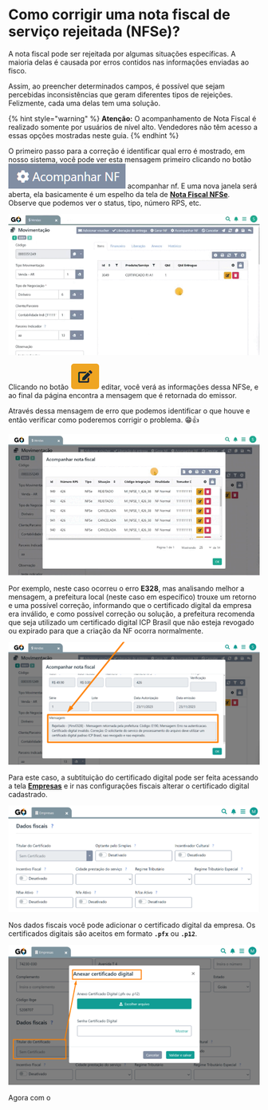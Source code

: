 # Como corrigir uma nota fiscal de serviço rejeitada (NFSe)?

<!-- CONFIRMAR COM PAULO SOBRE ESSA GUIA EM ESPECÍFICO, POIS EXISTEM MUITAS POSSIBILIDADES DE ERRO EM UMA NFSe E PRECISO SABER SE SERÃO CITADOS TODOS OU SOMENTE OS MAIS FREQUENTES. -->

A nota fiscal pode ser rejeitada por algumas situações específicas. A maioria delas é causada por erros contidos nas informações enviadas ao fisco.

Assim, ao preencher determinados campos, é possível que sejam percebidas inconsistências que geram diferentes tipos de rejeições. Felizmente, cada uma delas tem uma solução.

{% hint style="warning" %}
**Atenção:** O acompanhamento de Nota Fiscal é realizado somente por usuários de nível alto. Vendedores não têm acesso a essas opções mostradas neste guia.
{% endhint %}

O primeiro passo para a correção é identificar qual erro é mostrado, em nosso sistema, você pode ver esta mensagem primeiro clicando no botão <img src="/erp-v2/assets/icon_acompanhar_nf.png" alt="" data-size="line"> acompanhar nf. E uma nova janela será aberta, ela basicamente é um espelho da tela de [**Nota Fiscal NFSe**](/erp-v2/funcionalidades/fiscal/nota_nfse.md). Observe que podemos ver o status, tipo, número RPS, etc.

![](/erp-v2/assets/guia_utilizacao/guia_como_corrigir_nfse_rejeitada_btn_acampanha_nf.gif)

Clicando no botão <img src="/erp-v2/assets/funcionalidades/icon_editar_item.png" alt="" data-size="line"> editar, você verá as informações dessa NFSe, e ao final da página encontra a mensagem que é retornada do emissor.

Através dessa mensagem de erro que podemos identificar o que houve e então verificar como poderemos corrigir o problema. 😁👍

![](/erp-v2/assets/guia_utilizacao/guia_como_corrigir_nfse_rejeitada_btn_acampanha_nf_editar_mensagem_erro.gif)

Por exemplo, neste caso ocorreu o erro **E328**, mas analisando melhor a mensagem, a prefeitura local (neste caso em específico) trouxe um retorno e uma possível correção, informando que o certificado digital da empresa era inválido, e como possível correção ou solução, a prefeitura recomenda que seja utilizado um certificado digital ICP Brasil que não esteja revogado ou expirado para que a criação da NF ocorra normalmente.

![](/erp-v2/assets/guia_utilizacao/guia_como_corrigir_nfse_rejeitada_btn_acampanha_nf_editar_mensagem_erro.png)

Para este caso, a subtituição do certificado digital pode ser feita acessando a tela [**Empresas**](/erp-v2/funcionalidades/parametrizacoes/empresas.md) e ir nas configurações fiscais alterar o certificado digital cadastrado.

![](/erp-v2/assets/funcionalidades/parametrizacao/aba_empresas_add_fiscais.png)

Nos dados fiscais você pode adicionar o certificado digital da empresa. Os certificados digitais são aceitos em formato **`.pfx`** ou **`.p12`**. 

![](/erp-v2/assets/funcionalidades/parametrizacao/aba_empresas_add_certificado.png)

Agora com o 